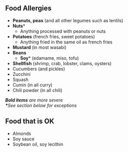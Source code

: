 ## Food Allergies

- **Peanuts, peas** (and all other legumes such as lentils)
- **Nuts***
  - Anything processed with peanuts or nuts
- **Potatoes** (french fries, sweet potatoes)
  - Anything fried in the same oil as french fries
- **Mustard** (in most wasabi)
- **Beans**
  - **Soy*** (edamame, miso, tofu)
- **Shellfish** (shrimp, crab, lobster, clams, oysters)
- Cucumbers (and pickles)
- Zucchini
- Squash
- Cumin (in all curry)
- Chili powder (in all chili)

_**Bold items** are more severe_  
_**​*​**​See section below for exceptions_

## Food that is OK

- Almonds
- Soy sauce
- Soybean oil, soy lecithin

